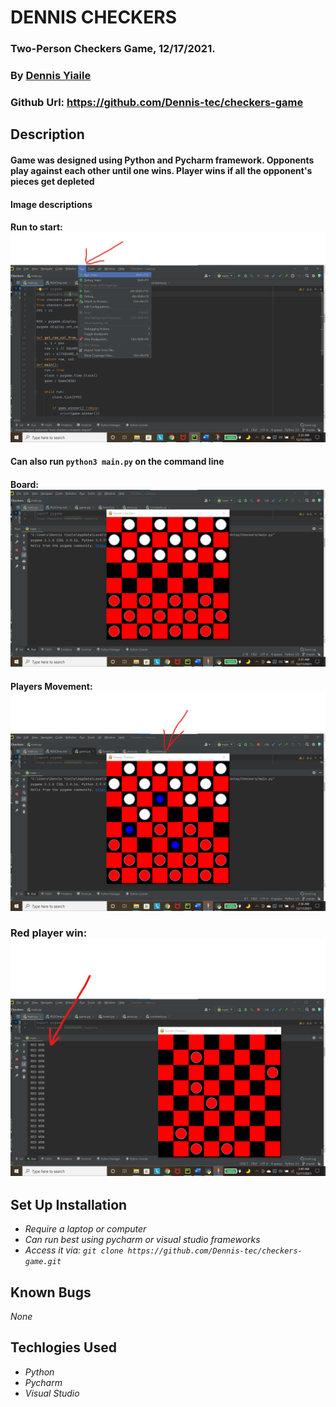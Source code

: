 # DENNIS CHECKERS
### Two-Person Checkers Game, 12/17/2021.
### By [Dennis Yiaile](https://github.com/Dennis-tec)
### Github Url: https://github.com/Dennis-tec/checkers-game
## Description
#### Game was designed using Python and Pycharm framework. Opponents play against each other until one wins. Player wins if all the opponent's pieces get depleted
#### Image descriptions
#### Run to start: ![img_.png](img.png)
#### Can also run ```python3 main.py``` on the command line
#### Board: ![img_1.png](img2.png)
#### Players Movement: ![img_2.png](img3.png)
### Red player win: ![img_3.png](img4.png)
## Set Up Installation
* *Require a laptop or computer*
* *Can run best using pycharm or visual studio frameworks*
* *Access it via: ``git clone https://github.com/Dennis-tec/checkers-game.git``*
## Known Bugs
*None*
## Techlogies Used
* *Python*
* *Pycharm*
* *Visual Studio*



